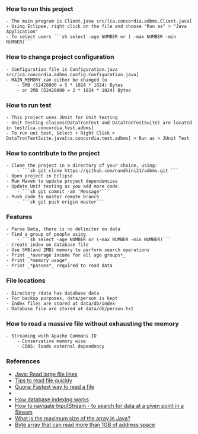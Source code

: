 ### How to run this project 

	- The main program is Client.java src/[ca.concordia.adbms.Client.java]
	- Using Eclipse, right click on the file and choose "Run as" > "Java Application"
	- To select users ```sh select -age NUMBER or ( -max NUMBER -min NUMBER)```
	
### How to change project configuration 

	- Configuration file is Configuration.java src/[ca.concordia.adbms.config.Configuration.java]
	- MAIN_MEMORY can either be changed to 
		- 5MB (52428800 = 5 * 1024 * 1024) Bytes 
		- or 2MB (52428800 = 2 * 1024 * 1024) Bytes

### How to run test 

	- This project uses JUnit for Unit testing
	- Unit testing classes(DataTronTest and DataTronTestSuite) are located in test/[ca.concordia.test.adbms]
	- To run uni test, Select + Right Click > DataTronTestSuite.java[ca.concordia.test.adbms] > Run as > JUnit Test
	
### How to contribute to the project
	
	- Clone the project in a directory of your choice, using:
		- ```sh git clone https://github.com/nandhini21/adbms.git ```
	- Open project in Eclipse 
	- Run Maven to update project dependencies 
	- Update Unit testing as you add more code. 
		- ```sh git commit -am 'Message'```
	- Push code to master remote branch
		- ```sh git push origin master```

### Features
	
	- Parse Data, there is no delimiter on data 
	- Find a group of people using 
		- ```sh select -age NUMBER or (-max NUMBER -min NUMBER)```
	- Create index on database file
	- Use 5MB(and 2MB) memory to perform search operations  
	- Print _*average income for all age groups*_ 
	- Print _*memory usage*_
	- Print _*passes*_ required to read data

### File locations 
	
	- Directory /data has database data
	- For backup purposes, data/person is kept
	- Index files are stored at data/db/index
	- Database file are stored at data/db/person.txt
	
### How to read a massive file without exhausting the memory 
	
	- Streaming with Apache Commons IO 
		- Conservative memory wise
		- CONS: loads external dependency 

### References 
		
- [Java: Read large file lines](http://www.baeldung.com/java-read-lines-large-file)
- [Tips to read file quickly](http://nadeausoftware.com/articles/2008/02/java_tip_how_read_files_quickly)
- [Quora: Fastest way to read a file](https://www.quora.com/What-is-the-fastest-way-to-read-a-large-file-in-Java-3-4gb-line-by-line)
- [](https://dev.mysql.com/doc/refman/5.1/en/innodb-table-and-index.html)
- [How database indexing works](http://stackoverflow.com/questions/1108/how-does-database-indexing-work)
- [How to navigate InputStream - to search for data at a given point in a Stream](http://stackoverflow.com/a/15393924/132610)
- [What is the maximum size of the array in Java?](https://www.quora.com/What-is-the-maximum-size-of-the-array-in-Java)
- [Byte array that can read more than 1GB of address space](http://stackoverflow.com/a/5532716/132610)
